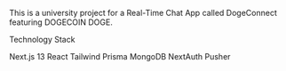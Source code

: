 This is a university project for a Real-Time Chat App called DogeConnect featuring DOGECOIN DOGE.

Technology Stack 

Next.js 13
React 
Tailwind
Prisma
MongoDB
NextAuth
Pusher
